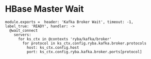 
# HBase Master Wait

    module.exports =  header: 'Kafka Broker Wait', timeout: -1, label_true: 'READY', handler: ->
      @wait_connect
        servers:
          for ks_ctx in @contexts 'ryba/kafka/broker'
            for protocol in ks_ctx.config.ryba.kafka.broker.protocols
              host: ks_ctx.config.host
              port: ks_ctx.config.ryba.kafka.broker.ports[protocol]
